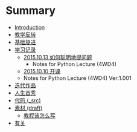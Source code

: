 # Summary

* [Introduction](README.md)
* [教学反转](0MOOC/README.md)
* [基础旋进](1sTry/README.md)
* [学习记录](xuexi_ji_lu_md.md)
   * [2015.10.13 如何聪明地提问题](20151013_ru_he_cong_ming_di_ti_wen_ti.md)
       * Notes for Python Lecture (4WD4)
   * [2015.10.10 开课](20151010_kai_ke.md)
   * Notes for Python Lecture (4WD4) Ver:1.001
* [迭代作品](2nDev/README.md)
* [人生首秀](3rDemo/README.md)
* [代码 (_src)](_src/README.md)
* [素材 (draft)](draft/README.md)
   * [教程该怎么写](draft/how2tutorial.md)
* [有关](ABOUT.md)


